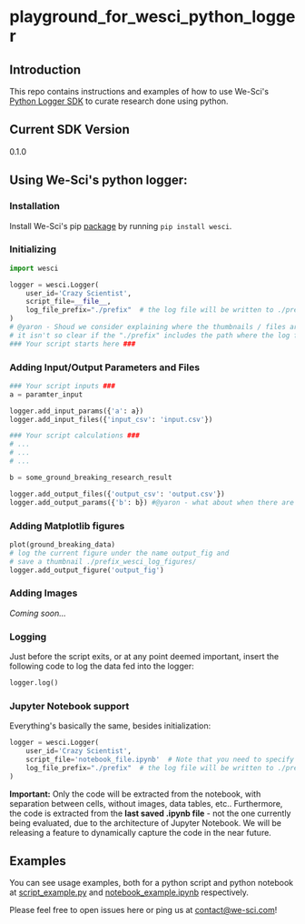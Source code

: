 # playground_for_wesci_python_logger

## Introduction
This repo contains instructions and examples of how to use We-Sci's [Python Logger SDK](https://pypi.python.org/pypi/wesci) to curate research done using python.

## Current SDK Version
0.1.0

## Using We-Sci's python logger:
### Installation
Install We-Sci's pip [package](https://pypi.python.org/pypi/wesci) by running `pip install wesci`.

### Initializing
```python
import wesci

logger = wesci.Logger(
    user_id='Crazy Scientist',
    script_file=__file__,
    log_file_prefix="./prefix"  # the log file will be written to ./prefix_wesci_log.csv
)
# @yaron - Shoud we consider explaining where the thumbnails / files are to be stored ? also - to me 
# it isn't so clear if the "./prefix" includes the path where the log file should be stored at.
### Your script starts here ###
```

### Adding Input/Output Parameters and Files
```python
### Your script inputs ###
a = paramter_input

logger.add_input_params({'a': a})
logger.add_input_files({'input_csv': 'input.csv'})

### Your script calculations ###
# ...
# ...
# ...

b = some_ground_breaking_research_result

logger.add_output_files({'output_csv': 'output.csv'})
logger.add_output_params({'b': b}) #@yaron - what about when there are several params / files ? what should the syntex be?
```

### Adding Matplotlib figures ###
```python
plot(ground_breaking_data)
# log the current figure under the name output_fig and 
# save a thumbnail ./prefix_wesci_log_figures/
logger.add_output_figure('output_fig')
```

### Adding Images ###
_Coming soon..._

### Logging ###
Just before the script exits, or at any point deemed important, insert the following code to log the data fed into the logger:
```python
logger.log()
```

### Jupyter Notebook support
Everything's basically the same, besides initialization:
```python
logger = wesci.Logger(
    user_id='Crazy Scientist',
    script_file='notebook_file.ipynb'  # Note that you need to specify the notebook's file path explicitely!
    log_file_prefix="./prefix"  # the log file will be written to ./prefix_wesci_log.csv
)
```
**Important:** Only the code will be extracted from the notebook, with separation between cells, without images, data tables, etc..
Furthermore, the code is extracted from the **last saved .ipynb file** - not the one currently being evaluated, due to the architecture of Jupyter Notebook. We will be releasing a feature to dynamically capture the code in the near future.


## Examples
You can see usage examples, both for a python script and python notebook at [script_example.py](./script_example.py) and 
[notebook_example.ipynb](./notebook_example.ipynb) respectively.

Please feel free to open issues here or ping us at contact@we-sci.com!
